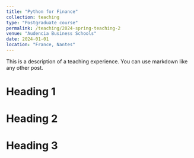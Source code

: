 ```yaml
---
title: "Python for Finance"
collection: teaching
type: "Postgraduate course"
permalink: /teaching/2024-spring-teaching-2
venue: "Audencia Business Schools"
date: 2024-01-01
location: "France, Nantes"
---
```


This is a description of a teaching experience. You can use markdown like any other post.

Heading 1
======

Heading 2
======

Heading 3
======
